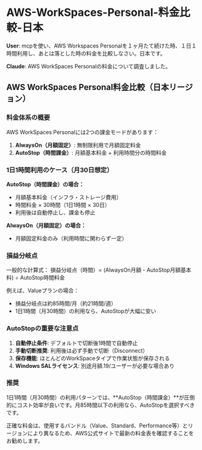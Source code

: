 # AWS-WorkSpaces-Personal-料金比較-日本

**User**:
mcpを使い、AWS Workspaces Personalを１ヶ月たて続けた時、１日１時間利用し、あとは落とした時の料金を比較しなさい。日本です。

**Claude**:
AWS WorkSpaces Personalの料金について調査しました。

## AWS WorkSpaces Personal料金比較（日本リージョン）

### 料金体系の概要

AWS WorkSpaces Personalには2つの課金モードがあります：

1. **AlwaysOn（月額固定）**: 無制限利用で月額固定料金
2. **AutoStop（時間課金）**: 月額基本料金 + 利用時間分の時間料金

### 1日1時間利用のケース（月30日想定）

**AutoStop（時間課金）の場合：**
- 月額基本料金（インフラ・ストレージ費用）
- 時間料金 × 30時間（1日1時間 × 30日）
- 利用後は自動停止し、課金も停止

**AlwaysOn（月額固定）の場合：**
- 月額固定料金のみ（利用時間に関わらず一定）

### 損益分岐点

一般的な計算式：
損益分岐点（時間）= (AlwaysOn月額 - AutoStop月額基本料) ÷ AutoStop時間料金

例えば、Valueプランの場合：
- 損益分岐点は約85時間/月（約21時間/週）
- 1日1時間（月30時間）の利用なら、AutoStopが大幅に安い

### AutoStopの重要な注意点

1. **自動停止条件**: デフォルトで切断後1時間で自動停止
2. **手動切断推奨**: 利用後は必ず手動で切断（Disconnect）
3. **保存機能**: ほとんどのWorkSpaceタイプで作業状態が保存される
4. **Windows SALライセンス**: 別途月額.19/ユーザーが必要な場合あり

### 推奨

1日1時間（月30時間）の利用パターンでは、**AutoStop（時間課金）**が圧倒的にコスト効率が良いです。月85時間以下の利用なら、AutoStopを選択すべきです。

正確な料金は、使用するバンドル（Value、Standard、Performance等）とリージョンにより異なるため、AWS公式サイトで最新の料金表を確認することをお勧めします。

